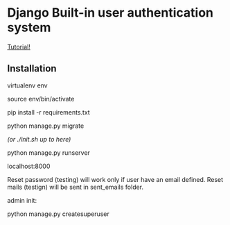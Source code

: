 # Django Built-in user authentication system

[Tutorial!](https://learndjango.com/tutorials/django-login-and-logout-tutorial)

## Installation

virtualenv env

source env/bin/activate

pip install -r requirements.txt

python manage.py migrate

*(or ./init.sh up to here)*

python manage.py runserver

localhost:8000

Reset password (testing)  will work only if user have an email defined.
Reset mails (testign) will be sent in sent_emails folder.

admin init:

python manage.py createsuperuser


